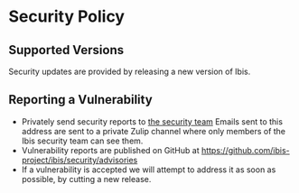 # Security Policy

## Supported Versions

Security updates are provided by releasing a new version of Ibis.

## Reporting a Vulnerability

- Privately send security reports to [the security
  team](ibis-security.fc04057de4d981273b23058268b61817.show-sender@streams.zulipchat.com)
  Emails sent to this address are sent to a private Zulip channel where only
  members of the Ibis security team can see them.
- Vulnerability reports are published on GitHub at https://github.com/ibis-project/ibis/security/advisories
- If a vulnerability is accepted we will attempt to address it as soon as possible, by cutting a new release.
